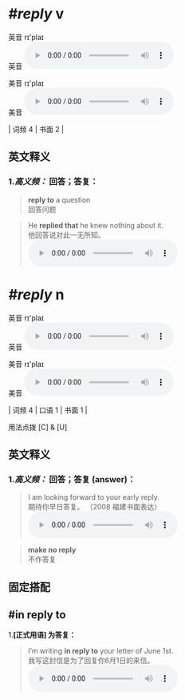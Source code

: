 # ***\#reply*** v
英音 rɪ'plaɪ  
英音
<audio src="./media/reply-B.aac" controls="controls"></audio>

美音 rɪ'plaɪ  
美音
<audio src="./media/reply.aac" controls="controls"></audio>



| 词频 4 | 书面 2 |  

英文释义
---
### 1.*高义频：* **回答；答复：**  

 > **reply to** a question   
 > 回答问题    

 > He **replied that** he knew nothing about it.   
 > 他回答说对此一无所知。    
<audio src="./media/reply-1.aac" controls="controls"></audio>


# ***\#reply*** n
英音 rɪ'plaɪ  
英音
<audio src="./media/reply-B.aac" controls="controls"></audio>

美音 rɪ'plaɪ  
美音
<audio src="./media/reply.aac" controls="controls"></audio>



| 词频 4 | 口语 1 | 书面 1 |  

用法点拨  [C] & [U]

英文释义
---
### 1.*高义频：* **回答；答复 (answer)：**  

 > I am looking forward to your early reply.  
 > 期待你早日答复。  （2008 福建书面表达）  
<audio src="./media/reply-2.aac" controls="controls"></audio>

 > **make no reply**   
 > 不作答复    


固定搭配
---
## \#in reply to 
1.**[正式用语] 为答复：**  

 > I’m writing **in reply to** your letter of June 1st.   
 > 我写这封信是为了回复你6月1日的来信。    
<audio src="./media/reply-3.aac" controls="controls"></audio>


